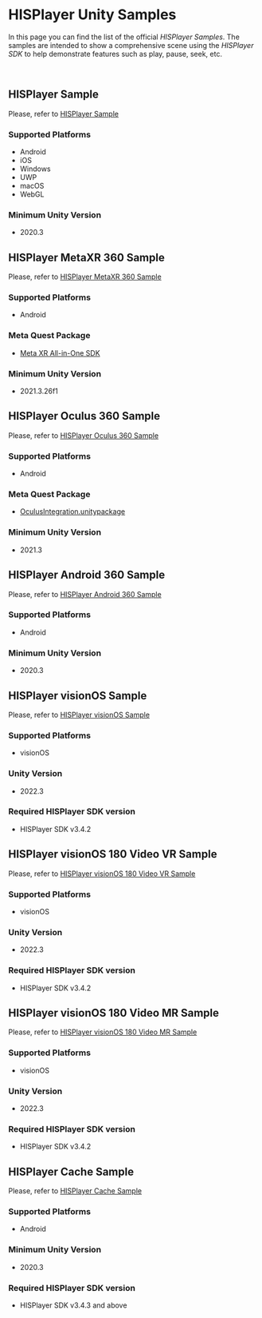 # HISPlayer Unity Samples

In this page you can find the list of the official _HISPlayer Samples_. The samples are intended to show a comprehensive scene using the _HISPlayer SDK_ to help demonstrate features such as play, pause, seek, etc.

<br>

## HISPlayer Sample

Please, refer to [HISPlayer Sample](/hisplayer-sample.md)

### Supported Platforms
  * Android
  * iOS
  * Windows
  * UWP
  * macOS
  * WebGL

### Minimum Unity Version
  * 2020.3

## HISPlayer MetaXR 360 Sample

Please, refer to [HISPlayer MetaXR 360 Sample](/hisplayer-metaxr-360-sample.md)

### Supported Platforms
  * Android

### Meta Quest Package
  * [Meta XR All-in-One SDK](https://developer.oculus.com/downloads/package/meta-xr-sdk-all-in-one-upm/)

### Minimum Unity Version
  * 2021.3.26f1

## HISPlayer Oculus 360 Sample

Please, refer to [HISPlayer Oculus 360 Sample](/hisplayer-oculus-360-sample.md)

### Supported Platforms
  * Android

### Meta Quest Package
  * [OculusIntegration.unitypackage](https://developer.oculus.com/downloads/package/unity-integration/)

### Minimum Unity Version
  * 2021.3

## HISPlayer Android 360 Sample

Please, refer to [HISPlayer Android 360 Sample](/hisplayer-android-360-sample.md)

### Supported Platforms
  * Android

### Minimum Unity Version
  * 2020.3

## HISPlayer visionOS Sample

Please, refer to [HISPlayer visionOS Sample](/hisplayer-visionos-sample.md)

### Supported Platforms
  * visionOS

### Unity Version
  * 2022.3

### Required HISPlayer SDK version
  * HISPlayer SDK v3.4.2

## HISPlayer visionOS 180 Video VR Sample

Please, refer to [HISPlayer visionOS 180 Video VR Sample](/hisplayer-visionos-180-vr-sample.md)

### Supported Platforms
  * visionOS

### Unity Version
  * 2022.3

### Required HISPlayer SDK version
  * HISPlayer SDK v3.4.2

## HISPlayer visionOS 180 Video MR Sample

Please, refer to [HISPlayer visionOS 180 Video MR Sample](/hisplayer-visionos-180-mr-sample.md)

### Supported Platforms
  * visionOS

### Unity Version
  * 2022.3

### Required HISPlayer SDK version
  * HISPlayer SDK v3.4.2

## HISPlayer Cache Sample

Please, refer to [HISPlayer Cache Sample](/hisplayer-cache-sample.md)

### Supported Platforms
  * Android

### Minimum Unity Version
  * 2020.3

### Required HISPlayer SDK version
  * HISPlayer SDK v3.4.3 and above
